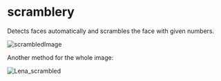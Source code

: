 # scramblery
Detects faces automatically and scrambles the face with given numbers.

![scrambledImage](https://user-images.githubusercontent.com/54986652/150359859-845167f2-4f67-497b-87ff-4a3b627cac03.png)

Another method for the whole image:

![Lena_scrambled](https://user-images.githubusercontent.com/54986652/150660701-72c2059e-eb0b-429f-9089-24c4fbe98485.png)
